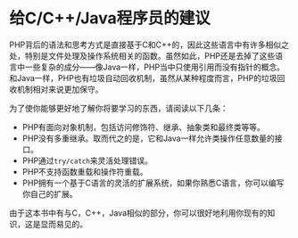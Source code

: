 # 给C/C++/Java程序员的建议

PHP背后的语法和思考方式是直接基于C和C++的，因此这些语言中有许多相似之处，特别是文件处理及操作系统相关的函数。虽然如此，PHP还是去掉了这些语言中一些复杂的成分——像Java一样，PHP当中只使用引用而没有指针的概念。和Java一样，PHP也有垃圾自动回收机制，虽然从某种程度而言，PHP的垃圾回收机制相对来说更加保守。

为了使你能够更好地了解你将要学习的东西，请阅读以下几条：

- PHP有面向对象机制，包括访问修饰符、继承、抽象类和最终类等等。
- PHP没有多重继承。取而代之的是，它和Java一样允许类操作任意数量的接口。
- PHP通过`try/catch`来灵活处理错误。
- PHP不支持函数重载和操作符重载。
- PHP拥有一个基于C语言的灵活的扩展系统，如果你熟悉C语言，你可以编写你自己的扩展。

由于这本书中有与C，C++，Java相似的部分，你可以很好地利用你现有的知识，这是显而易见的。
